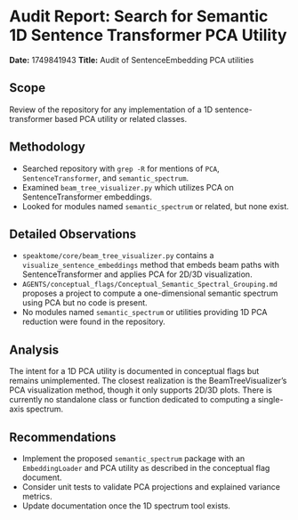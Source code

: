 # Audit Report: Search for Semantic 1D Sentence Transformer PCA Utility

**Date:** 1749841943
**Title:** Audit of SentenceEmbedding PCA utilities

## Scope
Review of the repository for any implementation of a 1D sentence-transformer based PCA utility or related classes.

## Methodology
- Searched repository with `grep -R` for mentions of `PCA`, `SentenceTransformer`, and `semantic_spectrum`.
- Examined `beam_tree_visualizer.py` which utilizes PCA on SentenceTransformer embeddings.
- Looked for modules named `semantic_spectrum` or related, but none exist.

## Detailed Observations
- `speaktome/core/beam_tree_visualizer.py` contains a `visualize_sentence_embeddings` method that embeds beam paths with SentenceTransformer and applies PCA for 2D/3D visualization.
- `AGENTS/conceptual_flags/Conceptual_Semantic_Spectral_Grouping.md` proposes a project to compute a one-dimensional semantic spectrum using PCA but no code is present.
- No modules named `semantic_spectrum` or utilities providing 1D PCA reduction were found in the repository.

## Analysis
The intent for a 1D PCA utility is documented in conceptual flags but remains unimplemented. The closest realization is the BeamTreeVisualizer’s PCA visualization method, though it only supports 2D/3D plots. There is currently no standalone class or function dedicated to computing a single-axis spectrum.

## Recommendations
- Implement the proposed `semantic_spectrum` package with an `EmbeddingLoader` and PCA utility as described in the conceptual flag document.
- Consider unit tests to validate PCA projections and explained variance metrics.
- Update documentation once the 1D spectrum tool exists.

